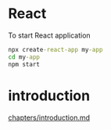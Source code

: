 # React

To start React application

```cmd
npx create-react-app my-app
cd my-app
npm start
```

# introduction

[chapters/introduction.md](Introduction)